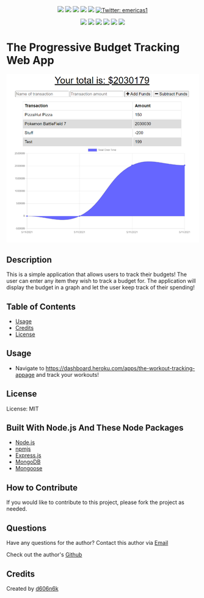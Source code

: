 <p align="center">
    <img src="https://img.shields.io/github/repo-size/d606n6k/pwa-budget-tracker" />
    <img src="https://img.shields.io/github/languages/top/d606n6k/pwa-budget-tracker"  />
    <img src="https://img.shields.io/github/issues/d606n6k/pwa-budget-tracker" />
    <img src="https://img.shields.io/github/last-commit/d606n6k/pwa-budget-tracker" >
    <a href="https://github.com/d606n6k"><img src="https://img.shields.io/github/followers/d606n6k?style=social" target="_blank" /></a>
    <a href="https://twitter.com/emericas1">
        <img alt="Twitter: emericas1" src="https://img.shields.io/twitter/follow/emericas1.svg?style=social" target="_blank" />
    </a>
</p>
  
<p align="center">
    <img src="https://img.shields.io/badge/Javascript-yellow" />
    <img src="https://img.shields.io/badge/express-orange" />
    <img src="https://img.shields.io/badge/DataBase-MongoDB-green"  />
    <img src="https://img.shields.io/badge/DataBase-Mongoose-green"  />
    <img src="https://img.shields.io/badge/PWA-IndexDB-orange"  />
    <img src="https://img.shields.io/badge/license-MIT-blue" />
</p>

# The Progressive Budget Tracking Web App

![The PWA Budget Tracker Homepage Image](./public/images/screenshot.png)

## Description

This is a simple application that allows users to track their budgets! The user can enter any item they wish to track a budget for. The application will display the budget in a graph and let the user keep track of their spending!

## Table of Contents

- [Usage](#usage)
- [Credits](#credits)
- [License](#license)

## Usage

- Navigate to https://dashboard.heroku.com/apps/the-workout-tracking-appage and track your workouts!

## License

License: MIT

## Built With Node.js And These Node Packages

- [Node.js](https://nodejs.org/en/)
- [npmjs](https://docs.npmjs.com/)
- [Express.js](https://expressjs.com/)
- [MongoDB](https://www.npmjs.com/package/mongodb)
- [Mongoose](https://www.npmjs.com/package/mongoose)

## How to Contribute

If you would like to contribute to this project, please fork the project as needed.

## Questions

Have any questions for the author? Contact this author via [Email](mailto:aaronlucht@gmail.com)

Check out the author's [Github](https://github.com/d606n6k)

## Credits

Created by [d606n6k](https://github.com/d606n6k)
